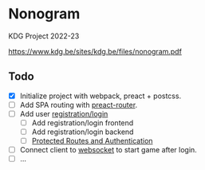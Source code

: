# Nonogram
KDG Project 2022-23

https://www.kdg.be/sites/kdg.be/files/nonogram.pdf

## Todo
- [x] Initialize project with webpack, preact + postcss.
- [ ] Add SPA routing with [preact-router](https://github.com/preactjs/preact-router).
- [ ] Add user [registration/login](https://medium.com/@devquora/login-registration-example-with-spring-boot-f5f76459c59d)
  - [ ] Add registration/login frontend
  - [ ] Add registration/login backend
  - [ ] [Protected Routes and Authentication](https://ui.dev/react-router-protected-routes-authentication)
- [ ] Connect client to [websocket](https://spring.io/guides/gs/messaging-stomp-websocket/) to start game after login.
- [ ] ...